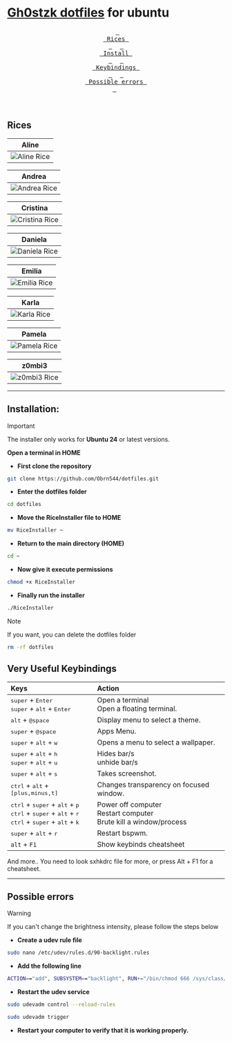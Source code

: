# [Gh0stzk dotfiles](https://github.com/gh0stzk/dotfiles) for ubuntu

<div align="center">

&ensp;[<kbd> <br> Rices <br> </kbd>](#rices)&ensp;
&ensp;[<kbd> <br> Install <br> </kbd>](#installation)&ensp;
&ensp;[<kbd> <br> Keybindings <br> </kbd>](#very-useful-keybindings)&ensp;
&ensp;[<kbd> <br> Possible errors <br> </kbd>](#possible-errors)&ensp;
<br><br><br></div>

## Rices

|                                                                    Aline                                                                    |
| :-----------------------------------------------------------------------------------------------------------------------------------------: |
| <img src="https://res.cloudinary.com/diu2godjy/image/upload/v1737427312/Shot-2025-01-20-214136_uekm3d.png" alt="Aline Rice" align="center"> |

|                                                                    Andrea                                                                    |
| :------------------------------------------------------------------------------------------------------------------------------------------: |
| <img src="https://res.cloudinary.com/diu2godjy/image/upload/v1737427477/Shot-2025-01-20-214417_oxf5bf.png" alt="Andrea Rice" align="center"> |

|                                                                    Cristina                                                                    |
| :--------------------------------------------------------------------------------------------------------------------------------------------: |
| <img src="https://res.cloudinary.com/diu2godjy/image/upload/v1737427643/Shot-2025-01-20-214703_wxelja.png" alt="Cristina Rice" align="center"> |

|                                                                    Daniela                                                                    |
| :-------------------------------------------------------------------------------------------------------------------------------------------: |
| <img src="https://res.cloudinary.com/diu2godjy/image/upload/v1737427795/Shot-2025-01-20-214941_zn7bsa.png" alt="Daniela Rice" align="center"> |

|                                                                    Emilia                                                                    |
| :------------------------------------------------------------------------------------------------------------------------------------------: |
| <img src="https://res.cloudinary.com/diu2godjy/image/upload/v1737430124/Shot-2025-01-20-222828_ttdghe.png" alt="Emilia Rice" align="center"> |

|                                                                    Karla                                                                    |
| :-----------------------------------------------------------------------------------------------------------------------------------------: |
| <img src="https://res.cloudinary.com/diu2godjy/image/upload/v1737430171/Shot-2025-01-20-222916_k7r0mi.png" alt="Karla Rice" align="center"> |

|                                                                    Pamela                                                                    |
| :------------------------------------------------------------------------------------------------------------------------------------------: |
| <img src="https://res.cloudinary.com/diu2godjy/image/upload/v1737430253/Shot-2025-01-20-223038_cjb1lf.png" alt="Pamela Rice" align="center"> |

|                                                                    z0mbi3                                                                    |
| :------------------------------------------------------------------------------------------------------------------------------------------: |
| <img src="https://res.cloudinary.com/diu2godjy/image/upload/v1737430315/Shot-2025-01-20-223140_odbsuh.png" alt="z0mbi3 Rice" align="center"> |

---

## Installation:

> [!IMPORTANT]
> The installer only works for **Ubuntu 24** or latest versions.

<b>Open a terminal in HOME</b>

- **First clone the repository**

```sh
git clone https://github.com/Obrn544/dotfiles.git
```

- **Enter the dotfiles folder**

```sh
cd dotfiles
```

- **Move the RiceInstaller file to HOME**

```sh
mv RiceInstaller ~
```

- **Return to the main directory (HOME)**

```sh
cd ~
```

- **Now give it execute permissions**

```sh
chmod +x RiceInstaller
```

- **Finally run the installer**

```sh
./RiceInstaller
```

> [!NOTE]
> If you want, you can delete the dotfiles folder

```sh
rm -rf dotfiles
```

## Very Useful Keybindings

| Keys                                                                                                                                                                                                     | Action                                                                |
| :------------------------------------------------------------------------------------------------------------------------------------------------------------------------------------------------------- | :-------------------------------------------------------------------- |
| <kbd>super</kbd> + <kbd>Enter</kbd><br><kbd>super</kbd> + <kbd>alt</kbd> + <kbd>Enter</kbd>                                                                                                              | Open a terminal<br>Open a floating terminal.                          |
| <kbd>alt</kbd> + <kbd>@space</kbd>                                                                                                                                                                       | Display menu to select a theme.                                       |
| <kbd>super</kbd> + <kbd>@space</kbd>                                                                                                                                                                     | Apps Menu.                                                            |
| <kbd>super</kbd> + <kbd>alt</kbd> + <kbd>w</kbd>                                                                                                                                                         | Opens a menu to select a wallpaper.                                   |
| <kbd>super</kbd> + <kbd>alt</kbd> + <kbd>h</kbd><br><kbd>super</kbd> + <kbd>alt</kbd> + <kbd>u</kbd>                                                                                                     | Hides bar/s<br>unhide bar/s                                           |
| <kbd>super</kbd> + <kbd>alt</kbd> + <kbd>s</kbd>                                                                                                                                                         | Takes screenshot.                                                     |
| <kbd>ctrl</kbd> + <kbd>alt</kbd> + <kbd>[plus,minus,t]</kbd>                                                                                                                                             | Changes transparency on focused window.                               |
| <kbd>ctrl</kbd> + <kbd>super</kbd> + <kbd>alt</kbd> + <kbd>p</kbd><br><kbd>ctrl</kbd> + <kbd>super</kbd> + <kbd>alt</kbd> + <kbd>r</kbd><br><kbd>ctrl</kbd> + <kbd>super</kbd> + <kbd>alt</kbd> + <kbd>k | Power off computer<br>Restart computer<br>Brute kill a window/process |
| <kbd>super</kbd> + <kbd>alt</kbd> + <kbd>r</kbd>                                                                                                                                                         | Restart bspwm.                                                        |
| `alt` + `F1`                                                                                                                                                                                             | Show keybinds cheatsheet                                              |

And more.. You need to look sxhkdrc file for more, or press Alt + F1 for a cheatsheet.

---

## Possible errors

> [!WARNING]
> If you can't change the brightness intensity, please follow the steps below

- **Create a udev rule file**

```sh
sudo nano /etc/udev/rules.d/90-backlight.rules
```

- **Add the following line**

```sh
ACTION=="add", SUBSYSTEM=="backlight", RUN+="/bin/chmod 666 /sys/class/backlight/intel_backlight/brightness"
```

- **Restart the udev service**

```sh
sudo udevadm control --reload-rules
```

```sh
sudo udevadm trigger
```

- **Restart your computer to verify that it is working properly.**
